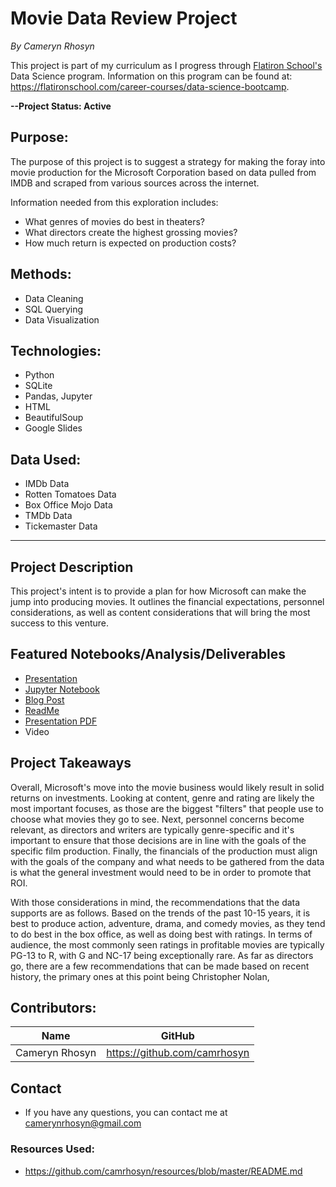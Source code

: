 # Movie Data Review Project
*By Cameryn Rhosyn*

This project is part of my curriculum as I progress through [Flatiron School's](https://flatironschool.com/) Data Science program. Information on this program can be found at: https://flatironschool.com/career-courses/data-science-bootcamp.

**--Project Status: Active**

## Purpose:
 The purpose of this project is to suggest a strategy for making the foray into movie production for the Microsoft Corporation based on data pulled from IMDB and scraped from various sources across the internet.

 Information needed from this exploration includes:
 - What genres of movies do best in theaters?
 - What directors create the highest grossing movies?
 - How much return is expected on production costs?

## Methods:
 - Data Cleaning
 - SQL Querying
 - Data Visualization

## Technologies:
 - Python
 - SQLite
 - Pandas, Jupyter
 - HTML
 - BeautifulSoup
 - Google Slides

## Data Used:
 - IMDb Data
 - Rotten Tomatoes Data
 - Box Office Mojo Data
 - TMDb Data
 - Tickemaster Data
---
## Project Description
This project's intent is to provide a plan for how Microsoft can make the jump into producing movies. It outlines the financial expectations, personnel considerations, as well as content considerations that will bring the most success to this venture.


## Featured Notebooks/Analysis/Deliverables
* [Presentation](https://docs.google.com/presentation/d/1eNB4Rn81YiwBKfahzeCa_oNw0nMZ7090sZJxJUixT50/edit?usp=sharing)
* [Jupyter Notebook](student.ipynb)
* [Blog Post](link)
* [ReadMe](README.md)
* [Presentation PDF](presentation.pdf)
* Video

## Project Takeaways
Overall, Microsoft's move into the movie business would likely result in solid returns on investments. Looking at content, genre and rating are likely the most important focuses, as those are the biggest "filters" that people use to choose what movies they go to see. Next, personnel concerns become relevant, as directors and writers are typically genre-specific and it's important to ensure that those decisions are in line with the goals of the specific film production. Finally, the financials of the production must align with the goals of the company and what needs to be gathered from the data is what the general investment would need to be in order to promote that ROI.

With those considerations in mind, the recommendations that the data supports are as follows. Based on the trends of the past 10-15 years, it is best to produce action, adventure, drama, and comedy movies, as they tend to do best in the box office, as well as doing best with ratings. In terms of audience, the most commonly seen ratings in profitable movies are typically PG-13 to R, with G and NC-17 being exceptionally rare. As far as directors go, there are a few recommendations that can be made based on recent history, the primary ones at this point being Christopher Nolan, 



## Contributors:

|Name     |  GitHub   |
|---------|-----------------|
|Cameryn Rhosyn |https://github.com/camrhosyn|

## Contact
* If you have any questions, you can contact me at camerynrhosyn@gmail.com

### Resources Used:
 - https://github.com/camrhosyn/resources/blob/master/README.md

